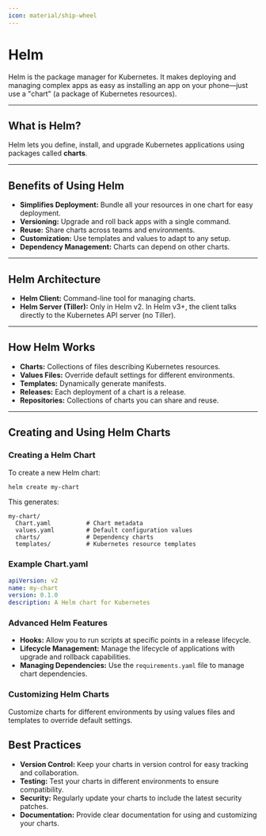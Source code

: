 ```yaml
---
icon: material/ship-wheel
---
```


<h1>Helm</h1>

Helm is the package manager for Kubernetes. It makes deploying and managing complex apps as easy as installing an app on your phone—just use a "chart" (a package of Kubernetes resources).

---

<h2>What is Helm?</h2>

Helm lets you define, install, and upgrade Kubernetes applications using packages called <strong>charts</strong>.

---

<h2>Benefits of Using Helm</h2>
<ul>
<li><strong>Simplifies Deployment:</strong> Bundle all your resources in one chart for easy deployment.</li>
<li><strong>Versioning:</strong> Upgrade and roll back apps with a single command.</li>
<li><strong>Reuse:</strong> Share charts across teams and environments.</li>
<li><strong>Customization:</strong> Use templates and values to adapt to any setup.</li>
<li><strong>Dependency Management:</strong> Charts can depend on other charts.</li>
</ul>

---

<h2>Helm Architecture</h2>

- <strong>Helm Client:</strong> Command-line tool for managing charts.
- <strong>Helm Server (Tiller):</strong> Only in Helm v2. In Helm v3+, the client talks directly to the Kubernetes API server (no Tiller).

---

<h2>How Helm Works</h2>
<ul>
<li><strong>Charts:</strong> Collections of files describing Kubernetes resources.</li>
<li><strong>Values Files:</strong> Override default settings for different environments.</li>
<li><strong>Templates:</strong> Dynamically generate manifests.</li>
<li><strong>Releases:</strong> Each deployment of a chart is a release.</li>
<li><strong>Repositories:</strong> Collections of charts you can share and reuse.</li>
</ul>

---

<h2>Creating and Using Helm Charts</h2>

<h3>Creating a Helm Chart</h3>

To create a new Helm chart:

```sh
helm create my-chart
```

This generates:
```
my-chart/
  Chart.yaml          # Chart metadata
  values.yaml         # Default configuration values
  charts/             # Dependency charts
  templates/          # Kubernetes resource templates
```

<h3>Example Chart.yaml</h3>

```yaml
apiVersion: v2
name: my-chart
version: 0.1.0
description: A Helm chart for Kubernetes
```

<h3>Advanced Helm Features</h3>

- **Hooks:** Allow you to run scripts at specific points in a release lifecycle.
- **Lifecycle Management:** Manage the lifecycle of applications with upgrade and rollback capabilities.
- **Managing Dependencies:** Use the `requirements.yaml` file to manage chart dependencies.

<h3>Customizing Helm Charts</h3>

Customize charts for different environments by using values files and templates to override default settings.

## Best Practices

- **Version Control:** Keep your charts in version control for easy tracking and collaboration.
- **Testing:** Test your charts in different environments to ensure compatibility.
- **Security:** Regularly update your charts to include the latest security patches.
- **Documentation:** Provide clear documentation for using and customizing your charts.
